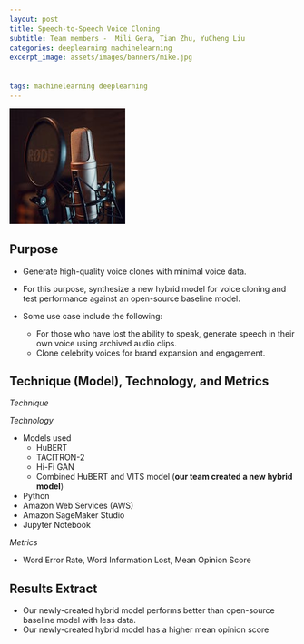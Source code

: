 ```yaml
---
layout: post
title: Speech-to-Speech Voice Cloning
subtitle: Team members -  Mili Gera, Tian Zhu, YuCheng Liu
categories: deeplearning machinelearning
excerpt_image: assets/images/banners/mike.jpg


tags: machinelearning deeplearning 
---
```

![mike](/assets/images/banners/mike.jpg) 

## Purpose

 



- Generate high-quality voice clones with minimal voice data.
  
- For this purpose, synthesize a new hybrid model for voice cloning and test performance against an open-source baseline model.
  
- Some use case include the following: 
   - For those who have lost the ability to speak, generate speech in their own voice using archived audio clips.  
   - Clone celebrity voices for brand expansion and engagement.
  
## Technique (Model), Technology, and Metrics

*Technique*

*Technology*
- Models used
  - HuBERT
  - TACITRON-2
  - Hi-Fi GAN
  - Combined HuBERT and VITS model (**our team created a new hybrid model**)
- Python
- Amazon Web Services (AWS)
- Amazon SageMaker Studio
- Jupyter Notebook

*Metrics*  
- Word Error Rate, Word Information Lost, Mean Opinion Score
  
## Results Extract

- Our newly-created hybrid model performs better than open-source baseline model with less data.
- Our newly-created hybrid model has a higher mean opinion score

